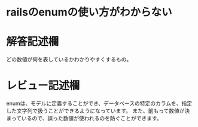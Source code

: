 # railsのenumの使い方がわからない
# 解答記述欄
どの数値が何を表しているかわかりやすくするもの。

# レビュー記述欄
enumは、モデルに定義することができ、データベースの特定のカラムを、指定した文字列で扱うことができるようになっています。
また、前もって数値が決まっているので、誤った数値が使われるのを防ぐことができます。
